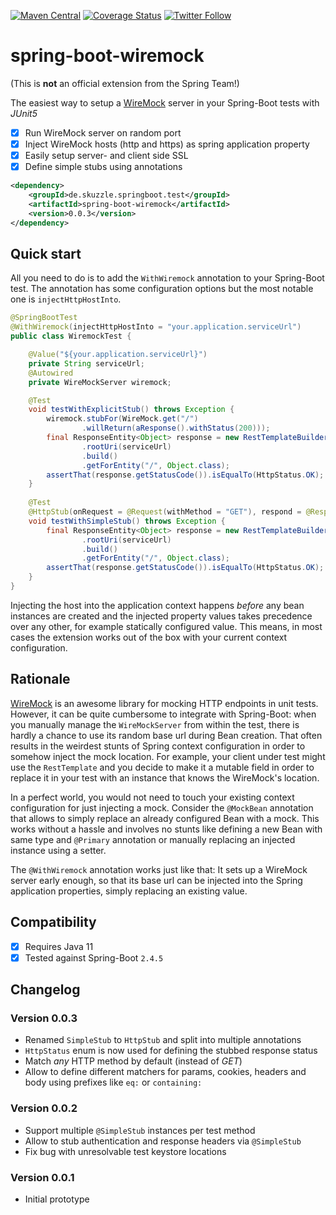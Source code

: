 [![Maven Central](https://maven-badges.herokuapp.com/maven-central/de.skuzzle.springboot.test/spring-boot-wiremock/badge.svg)](https://maven-badges.herokuapp.com/maven-central/de.skuzzle.springboot.test/spring-boot-wiremock)
[![Coverage Status](https://coveralls.io/repos/github/skuzzle/spring-boot-wiremock/badge.svg?branch=main)](https://coveralls.io/github/skuzzle/spring-boot-wiremock?branch=main)
[![Twitter Follow](https://img.shields.io/twitter/follow/skuzzleOSS.svg?style=social)](https://twitter.com/skuzzleOSS)

# spring-boot-wiremock
(This is **not** an official extension from the Spring Team!)

The easiest way to setup a [WireMock](http://wiremock.org/)  server in your Spring-Boot tests with *JUnit5*
- [x] Run WireMock server on random port
- [x] Inject WireMock hosts (http and https) as spring application property
- [x] Easily setup server- and client side SSL
- [x] Define simple stubs using annotations

```xml
<dependency>
    <groupId>de.skuzzle.springboot.test</groupId>
    <artifactId>spring-boot-wiremock</artifactId>
    <version>0.0.3</version>
</dependency>
```

## Quick start
All you need to do is to add the `WithWiremock` annotation to your Spring-Boot test. The annotation has some 
configuration options but the most notable one is `injectHttpHostInto`.

```java
@SpringBootTest
@WithWiremock(injectHttpHostInto = "your.application.serviceUrl")
public class WiremockTest {

    @Value("${your.application.serviceUrl}")
    private String serviceUrl;
    @Autowired
    private WireMockServer wiremock;

    @Test
    void testWithExplicitStub() throws Exception {
        wiremock.stubFor(WireMock.get("/")
                .willReturn(aResponse().withStatus(200)));
        final ResponseEntity<Object> response = new RestTemplateBuilder()
                .rootUri(serviceUrl)
                .build()
                .getForEntity("/", Object.class);
        assertThat(response.getStatusCode()).isEqualTo(HttpStatus.OK);
    }
    
    @Test
    @HttpStub(onRequest = @Request(withMethod = "GET"), respond = @Response(withStatus = HttpStatus.OK))
    void testWithSimpleStub() throws Exception {
        final ResponseEntity<Object> response = new RestTemplateBuilder()
                .rootUri(serviceUrl)
                .build()
                .getForEntity("/", Object.class);
        assertThat(response.getStatusCode()).isEqualTo(HttpStatus.OK);
    }
}
```
Injecting the host into the application context happens _before_ any bean instances are created and the injected 
property values takes precedence over any other, for example statically configured value. This means, in most cases the 
extension works out of the box with your current context configuration.

## Rationale
[WireMock](http://wiremock.org/) is an awesome library for mocking HTTP endpoints in unit tests. However, it can be 
quite cumbersome to integrate with Spring-Boot: when you manually manage the `WireMockServer` from within the test,
there is hardly a chance to use its random base url during Bean creation. That often results in the weirdest stunts of
Spring context configuration in order to somehow inject the mock location. For example, your client under test might 
use the `RestTemplate` and you decide to make it a mutable field in order to replace it in your test with an instance
that knows the WireMock's location.

In a perfect world, you would not need to touch your existing context configuration for just injecting a mock. Consider
the `@MockBean` annotation that allows to simply replace an already configured Bean with a mock. This works without a 
hassle and involves no stunts like defining a new Bean with same type and `@Primary` annotation or manually replacing
an injected instance using a setter.

The `@WithWiremock` annotation works just like that: It sets up a WireMock server early enough, so that its base url
can be injected into the Spring application properties, simply replacing an existing value. 

## Compatibility
- [x] Requires Java 11
- [x] Tested against Spring-Boot `2.4.5`

## Changelog

### Version 0.0.3
* Renamed `SimpleStub` to `HttpStub` and split into multiple annotations
* `HttpStatus` enum is now used for defining the stubbed response status
* Match _any_ HTTP method by default (instead of _GET_)
* Allow to define different matchers for params, cookies, headers and body using prefixes like `eq:` or `containing:`

### Version 0.0.2
* Support multiple `@SimpleStub` instances per test method
* Allow to stub authentication and response headers via `@SimpleStub`
* Fix bug with unresolvable test keystore locations

### Version 0.0.1
* Initial prototype
